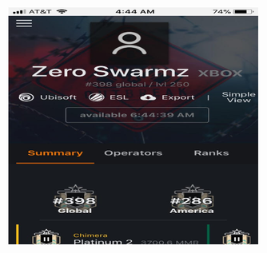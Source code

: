 <html>
<head>
  <img src="https://github.com/ZeroSwarmz/R6Stats/blob/master/.gitignore/image.jpg?raw=true" width="500" height="475">
</head>
<body>
</body>
</html>
